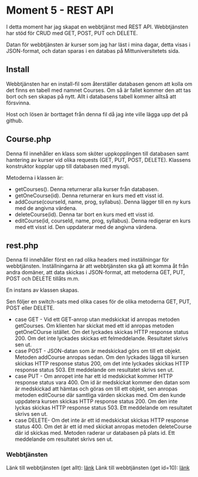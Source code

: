 # Moment 5 - REST API

I detta moment har jag skapat en webbtjänst med REST API. Webbtjänsten har stöd för CRUD med GET, POST, PUT och DELETE.

Datan för webbtjänsten är kurser som jag har läst i mina dagar, detta visas i JSON-format, och datan sparas i en databas på Mittuniversitetets sida.

## Install

Webbtjänsten har en install-fil som återställer databasen genom att kolla om det finns en tabell med namnet Courses. Om så är fallet kommer den att tas bort och sen skapas på nytt. Allt i databasens tabell kommer alltså att försvinna.

Host och lösen är borttaget från denna fil då jag inte ville lägga upp det på github.

## Course.php

Denna fil innehåller en klass som sköter uppkopplingen till databasen samt hantering av kurser vid olika requests (GET, PUT, POST, DELETE). Klassens konstruktor kopplar upp till databasen med mysqli.

Metoderna i klassen är:

* getCourses(). Denna returnerar alla kurser från databasen.
* getOneCourse(id). Denna returnerar en kurs med ett visst id.
* addCourse(courseId, name, prog, syllabus). Denna lägger till en ny kurs med de angivna värdena.
* deleteCourse(id). Denna tar bort en kurs med ett visst id.
* editCourse(id, courseId, name, prog, syllabus). Denna redigerar en kurs med ett visst id. Den uppdaterar med de angivna värdena.

## rest.php

Denna fil innehåller först en rad olika headers med inställningar för webbtjänsten. Inställningarna är att webbtjänsten ska gå att komma åt från andra domäner, att data skickas i JSON-format, att metoderna GET, PUT, POST och DELETE tillåts m.m.

En instans av klassen skapas.

Sen följer en switch-sats med olika cases för de olika metoderna GET, PUT, POST eller DELETE. 

* case GET - Vid ett GET-anrop utan medskickat id anropas metoden getCourses. Om klienten har skickat med ett id anropas metoden getOneCOurse istället. Om det lyckades skickas HTTP response status 200. Om det inte lyckades skickas ett felmeddelande. Resultatet skrivs sen ut.
* case POST - JSON-datan som är medskickad görs om till ett objekt. Metoden addCourse anropas sedan. Om den lyckades lägga till kursen skickas HTTP response status 200, om det inte lyckades skickas HTTP response status 503. Ett meddelande om resultatet skrivs sen ut.
* case PUT - Om anropet inte har ett id medskickat kommer HTTP response status vara 400. Om id är medskickat kommer den datan som är medskickad att hämtas och göras om till ett objekt, sen anropas metoden editCourse där samtliga värden skickas med. Om den kunde uppdatera kursen skickas HTTP response status 200. Om den inte lyckas skickas HTTP response status 503. Ett meddelande om resultatet skrivs sen ut.
* case DELETE- Om det inte är ett id medskickat skickas HTTP response status 400. Om det är ett id med skickat anropas metoden deleteCourse där id skickas med. Metoden raderar ur databasen på plats id. Ett meddelande om resultatet skrivs sen ut.

### Webbtjänsten
Länk till webbtjänsten (get allt): [länk](https://studenter.miun.se/~amhv2000/writeable/webbtjanst/rest.php)
Länk till webbtjänsten (get id=10): [länk](https://studenter.miun.se/~amhv2000/writeable/webbtjanst/rest.php?id=10)
